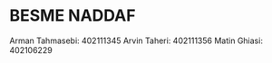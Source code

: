 # BESME NADDAF

Arman Tahmasebi:    402111345
Arvin Taheri:       402111356
Matin Ghiasi:       402106229
